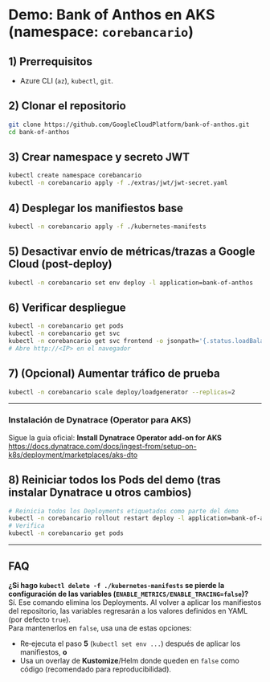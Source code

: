 # Demo: Bank of Anthos en AKS (namespace: `corebancario`)

## 1) Prerrequisitos
- Azure CLI (`az`), `kubectl`, `git`.

## 2) Clonar el repositorio
```bash
git clone https://github.com/GoogleCloudPlatform/bank-of-anthos.git
cd bank-of-anthos
```

## 3) Crear namespace y secreto JWT
```bash
kubectl create namespace corebancario
kubectl -n corebancario apply -f ./extras/jwt/jwt-secret.yaml
```

## 4) Desplegar los manifiestos base
```bash
kubectl -n corebancario apply -f ./kubernetes-manifests
```

## 5) Desactivar envío de métricas/trazas a Google Cloud (post-deploy)
```bash
kubectl -n corebancario set env deploy -l application=bank-of-anthos   ENABLE_METRICS=false ENABLE_TRACING=false
```

## 6) Verificar despliegue
```bash
kubectl -n corebancario get pods
kubectl -n corebancario get svc
kubectl -n corebancario get svc frontend -o jsonpath='{.status.loadBalancer.ingress[0].ip}'; echo
# Abre http://<IP> en el navegador
```

## 7) (Opcional) Aumentar tráfico de prueba
```bash
kubectl -n corebancario scale deploy/loadgenerator --replicas=2
```

---

### Instalación de Dynatrace (Operator para AKS)
Sigue la guía oficial: **Install Dynatrace Operator add-on for AKS**  
https://docs.dynatrace.com/docs/ingest-from/setup-on-k8s/deployment/marketplaces/aks-dto

## 8) Reiniciar todos los Pods del demo (tras instalar Dynatrace u otros cambios)
```bash
# Reinicia todos los Deployments etiquetados como parte del demo
kubectl -n corebancario rollout restart deploy -l application=bank-of-anthos
# Verifica
kubectl -n corebancario get pods
```

---

## FAQ
**¿Si hago `kubectl delete -f ./kubernetes-manifests` se pierde la configuración de las variables (`ENABLE_METRICS/ENABLE_TRACING=false`)?**  
Sí. Ese comando elimina los Deployments. Al volver a aplicar los manifiestos del repositorio, las variables regresarán a los valores definidos en YAML (por defecto `true`).  
Para mantenerlos en `false`, usa una de estas opciones:
- Re‑ejecuta el paso **5** (`kubectl set env ...`) después de aplicar los manifiestos, **o**
- Usa un overlay de **Kustomize**/Helm donde queden en `false` como código (recomendado para reproducibilidad).
